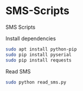 # SMS-Scripts
SMS Scripts

Install dependencies

```bash
sudo apt install python-pip
sudo pip install pyserial
sudo pip install requests
```

Read SMS

```bash
sudo python read_sms.py
```